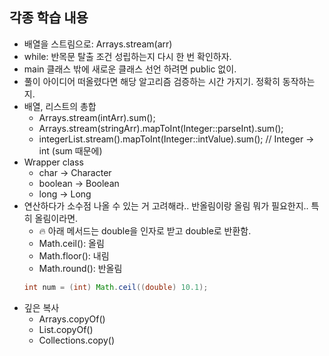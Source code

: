 
## 각종 학습 내용
- 배열을 스트림으로: Arrays.stream(arr)
- while: 반목문 탈출 조건 성립하는지 다시 한 번 확인하자.
- main 클래스 밖에 새로운 클래스 선언 하려면 public 없이.
- 풀이 아이디어 떠올렸다면 해당 알고리즘 검증하는 시간 가지기. 정확히 동작하는지.
- 배열, 리스트의 총합
    - Arrays.stream(intArr).sum();
    - Arrays.stream(stringArr).mapToInt(Integer::parseInt).sum();
    - integerList.stream().mapToInt(Integer::intValue).sum(); // Integer -> int (sum 때문에)
- Wrapper class
  - char -> Character
  - boolean -> Boolean
  - long -> Long
- 연산하다가 소수점 나올 수 있는 거 고려해라.. 반올림이랑 올림 뭐가 필요한지.. 특히 올림이라면.
  - 🔥 아래 메서드는 double을 인자로 받고 double로 반환함.
  - Math.ceil(): 올림
  - Math.floor(): 내림
  - Math.round(): 반올림
  ```java
  int num = (int) Math.ceil((double) 10.1);
  ```
- 깊은 복사
  - Arrays.copyOf()
  - List.copyOf()
  - Collections.copy()
